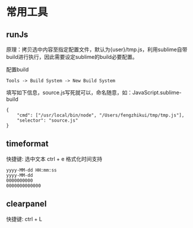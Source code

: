 常用工具
===========
## runJs
原理：拷贝选中内容至指定配置文件，默认为{user}/tmp.js，利用sublime自带build进行执行，因此需要设定sublime的build必要配置。

配置build
```
Tools -> Build System -> New Build System
```
填写如下信息，source.js写死就可以，命名随意，如：JavaScript.sublime-build
```
{  
    "cmd": ["/usr/local/bin/node", "/Users/fengzhikui/tmp/tmp.js"],  
    "selector": "source.js"  
}
```

## timeformat
快捷键: 选中文本 ctrl + e
格式化时间支持 
````
yyyy-MM-dd HH:mm:ss
yyyy-MM-dd
0000000000
0000000000000
````

## clearpanel
快捷键: ctrl + L

